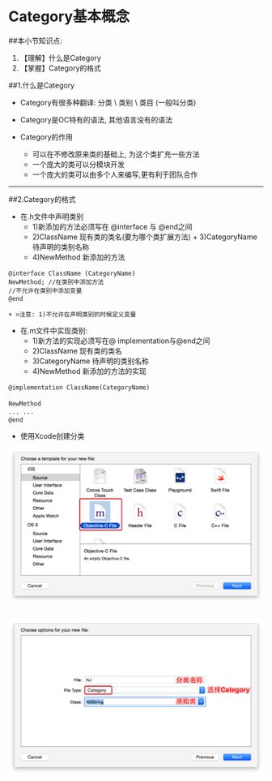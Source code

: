 # Category基本概念
##本小节知识点:
1. 【理解】什么是Category
2. 【掌握】Category的格式


##1.什么是Category
- Category有很多种翻译: 分类 \ 类别 \ 类目 (一般叫分类)

- Category是OC特有的语法, 其他语言没有的语法

- Category的作用
    + 可以在不修改原来类的基础上, 为这个类扩充一些方法
    + 一个庞大的类可以分模块开发
    + 一个庞大的类可以由多个人来编写,更有利于团队合作

---

##2.Category的格式
- 在.h文件中声明类别
    + 1)新添加的方法必须写在 @interface 与 @end之间
    + 2)ClassName 现有类的类名(要为哪个类扩展方法)            + 3)CategoryName 待声明的类别名称
    + 4)NewMethod 新添加的方法
```objc
@interface ClassName (CategoryName)
NewMethod; //在类别中添加方法
//不允许在类别中添加变量
@end
```
    + >注意: 1)不允许在声明类别的时候定义变量

- 在.m文件中实现类别:
    + 1)新方法的实现必须写在@ implementation与@end之间
    + 2)ClassName 现有类的类名
    + 3)CategoryName 待声明的类别名称
    + 4)NewMethod 新添加的方法的实现

```objc
@implementation ClassName(CategoryName)

NewMethod
... ...
@end
```

- 使用Xcode创建分类

![](./images/a7/Snip20150625_8.png)

![](./images/a7/Snip20150625_9.png)
---
